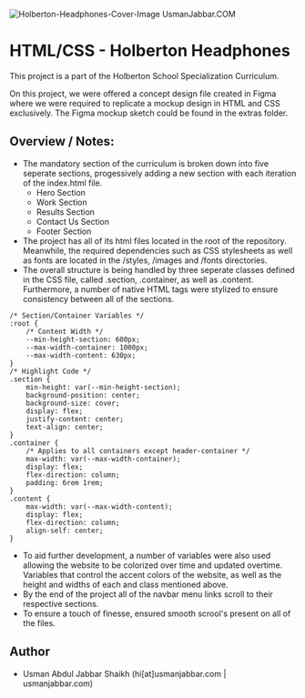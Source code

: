 ![Holberton-Headphones-Cover-Image UsmanJabbar.COM](https://github.com/UsmanGTA/holberton-headphones/blob/main/extras/Holberton-Headphones-Cover.jpg)
# HTML/CSS - Holberton Headphones
This project is a part of the Holberton School Specialization Curriculum.

On this project, we were offered a concept design file created in Figma where we were required to replicate a mockup design in HTML and CSS exclusively. The Figma mockup sketch could be found in the extras folder.

## Overview / Notes:
- The mandatory section of the curriculum is broken down into five seperate sections, progessively adding a new section with each iteration of the index.html file.
    - Hero Section
	- Work Section
	- Results Section
    - Contact Us Section
	- Footer Section
- The project has all of its html files located in the root of the repository. Meanwhile, the required dependencies such as CSS stylesheets as well as fonts are located in the /styles, /images and /fonts directories.
- The overall structure is being handled by three seperate classes defined in the CSS file, called .section, .container, as well as .content. Furthermore, a number of native HTML tags were stylized to ensure consistency between all of the sections.
```
/* Section/Container Variables */
:root {
	/* Content Width */
	--min-height-section: 600px;
	--max-width-container: 1000px;
	--max-width-content: 630px;
}
/* Highlight Code */
.section {
	min-height: var(--min-height-section);
	background-position: center;
	background-size: cover;
	display: flex;
	justify-content: center;
	text-align: center;
}
.container {
	/* Applies to all containers except header-container */
	max-width: var(--max-width-container);
	display: flex;
	flex-direction: column;
	padding: 6rem 1rem; 
}
.content {
	max-width: var(--max-width-content);
	display: flex;
	flex-direction: column;
	align-self: center;
}
```
- To aid further development, a number of variables were also used allowing the website to be colorized over time and updated overtime. Variables that control the accent colors of the website, as well as the height and widths of each and class mentioned above.
- By the end of the project all of the navbar menu links scroll to their respective sections.
- To ensure a touch of finesse, ensured smooth scrool's present on all of the files.

## Author
- Usman Abdul Jabbar Shaikh (hi[at]usmanjabbar.com | usmanjabbar.com)